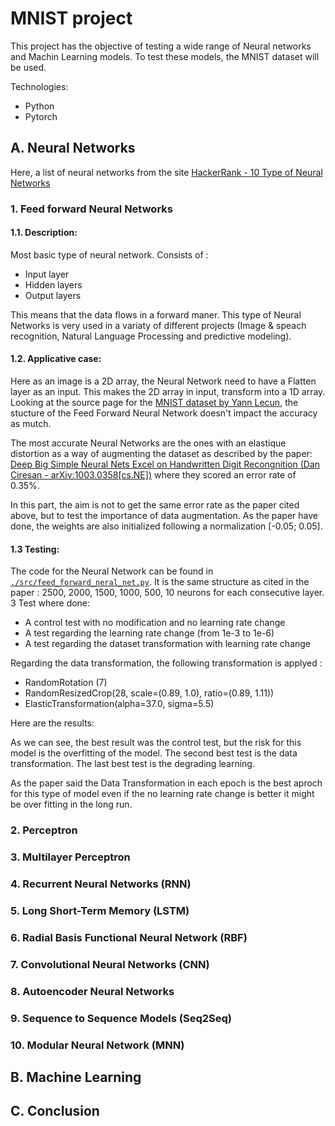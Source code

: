 # MNIST project

This project has the objective of testing a wide range of Neural networks and
Machin Learning models. To test these models, the MNIST dataset will be used.

Technologies: 
 - Python
 - Pytorch

## A. Neural Networks

Here, a list of neural networks from the site [HackerRank - 10 Type of Neural Networks](https://www.hackerrank.com/blog/types-of-neural-networks-explained/)

### 1. Feed forward Neural Networks
#### 1.1. Description: 
Most basic type of neural network. Consists of : 
 - Input layer
 - Hidden layers
 - Output layers
 
This means that the data flows in a forward maner. This type of Neural Networks is very 
used in a variaty of different projects (Image & speach recognition, Natural Language
Processing and predictive modeling).

#### 1.2. Applicative case:
Here as an image is a 2D array, the Neural Network need to have a Flatten layer as an input.
This makes the 2D array in input, transform into a 1D array. Looking at the source page for the
[MNIST dataset by Yann Lecun](https://yann.lecun.com/exdb/mnist/), the stucture of the Feed
Forward Neural Network doesn't impact the accuracy as mutch. 

The most accurate Neural Networks
are the ones with an elastique distortion as a way of augmenting the dataset as described by the paper:
[Deep Big Simple Neural Nets Excel on Handwritten Digit Recongnition (Dan Ciresan - arXiv:1003.0358\[cs.NE\])](http://arxiv.org/abs/1003.0358)
where they scored an error rate of 0.35%.

In this part, the aim is not to get the same error rate as the paper cited above, but to test the importance of data augmentation. As the paper have done, the weights are also initialized following a normalization [-0.05; 0.05].

#### 1.3 Testing:

The code for the Neural Network can be found in [`./src/feed_forward_neral_net.py`](src/feed_forward_neural_net.py). It is the same structure as cited in the paper : 2500, 2000, 1500, 1000, 500, 10 neurons for each consecutive layer.
3 Test where done: 
 - A control test with no modification and no learning rate change
 - A test regarding the learning rate change (from 1e-3 to 1e-6)
 - A test regarding the dataset transformation with learning rate change

Regarding the data transformation, the following transformation is applyed : 
- RandomRotation (7)
- RandomResizedCrop(28, scale=(0.89, 1.0), ratio=(0.89, 1.11))
- ElasticTransformation(alpha=37.0, sigma=5.5)

Here are the results: 

As we can see, the best result was the control test, but the risk for this model is the overfitting of the model. The second best test is the data transformation. The last best test is the degrading learning.

As the paper said the Data Transformation in each epoch is the best aproch for this type of model even if the no learning rate change is better it might be over fitting in the long run.

### 2. Perceptron

### 3. Multilayer Perceptron


### 4. Recurrent Neural Networks (RNN)



### 5. Long Short-Term Memory (LSTM)


### 6. Radial Basis Functional Neural Network (RBF)


### 7. Convolutional Neural Networks (CNN)


### 8. Autoencoder Neural Networks


### 9. Sequence to Sequence Models (Seq2Seq)


### 10. Modular Neural Network (MNN)


## B. Machine Learning


## C. Conclusion

